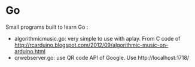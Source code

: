 # Go
Small programs built to learn Go :
- algorithmicmusic.go: very simple to use with aplay. From C code of http://rcarduino.blogspot.com/2012/09/algorithmic-music-on-arduino.html
- qrwebserver.go: use QR code API of Google. Use http://localhost:1718/




